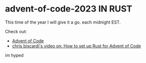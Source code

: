 # advent-of-code-2023 IN RUST

This time of the year I will give it a go. each midnight EST. 

Check out:
- [Advent of Code](https://adventofcode.com/)
- [chris biscardi's video on: How to set up Rust for Advent of Code](https://www.youtube.com/watch?v=fEQv-cqzbPg)

im hyped